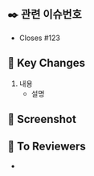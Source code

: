 ## ✒️ 관련 이슈번호

- Closes #123

## 🔑 Key Changes

1. 내용
    - 설명

## 📸 Screenshot


## 📢 To Reviewers
-

